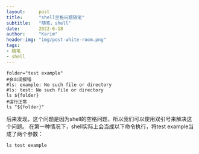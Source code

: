 ```yaml
---
layout:     post
title:      "shell空格问题随笔"
subtitle:   "随笔，shell"
date:       2022-6-18
author:     "Karim"
header-img: "img/post-white-room.png"
tags:
- 随笔
- shell
---
```



```shell
folder="test example"
#会出现报错
#ls: example: No such file or directory
#ls: test: No such file or directory
ls ${folder}
#运行正常
ls "${folder}"
```
后来发现，这个问题是因为shell的空格问题，所以我们可以使用双引号来解决这个问题。
在第一种情况下，shell实际上会当成以下命令执行，将test example当成了两个参数：
```shell
ls test example
```

